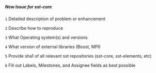##### New Issue for sst-core
`1` Detailed description of problem or enhancement

`2` Describe how to reproduce

`3` What Operating system(s) and versions 

`4` What version of external libraries (Boost, MPI)

`5` Provide sha1 of all relevant sst repositories (sst-core, sst-elements, etc)

`6` Fill out Labels, Milestones, and Assignee fields as best possible


